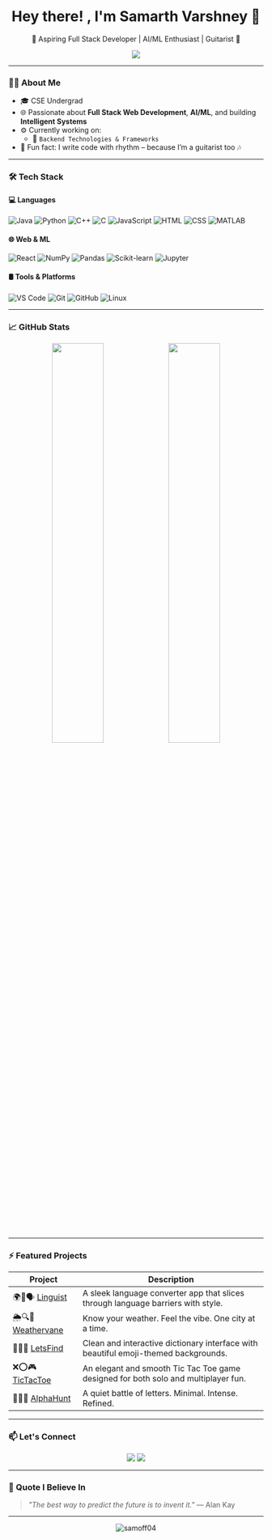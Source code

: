 <h1 align="center">Hey there! , I'm Samarth Varshney 👋</h1>

<p align="center">
  🚀 Aspiring Full Stack Developer | AI/ML Enthusiast | Guitarist 🎸
</p>

<p align="center">
  <img src="https://readme-typing-svg.herokuapp.com/?lines=Aspiring%20Full%20Stack%20Developer;AI%20%26%20ML%20Explorer;Open%20Source%20Contributor;Lifelong%20Learner;Guitar%20%26%20Code%20is%20My%20Mashup&center=true&width=500&height=45">
</p>

---

### 👨‍💻 About Me
- 🎓 CSE Undergrad
- 🌐 Passionate about **Full Stack Web Development**, **AI/ML**, and building **Intelligent Systems**  
- ⚙️ Currently working on:
  - 🔐 `Backend Technologies & Frameworks`
- 🎸 Fun fact: I write code with rhythm – because I’m a guitarist too 🎶

---

### 🛠️ Tech Stack

#### 💻 Languages  
![Java](https://img.shields.io/badge/Java-%23ED8B00.svg?style=flat&logo=java&logoColor=white)
![Python](https://img.shields.io/badge/Python-3670A0?style=flat&logo=python&logoColor=white)
![C++](https://img.shields.io/badge/C++-00599C?style=flat&logo=c%2B%2B&logoColor=white)
![C](https://img.shields.io/badge/C-00599C?style=flat&logo=c&logoColor=white)
![JavaScript](https://img.shields.io/badge/JavaScript-F7DF1E?style=flat&logo=javascript&logoColor=black)
![HTML](https://img.shields.io/badge/HTML-E34F26?style=flat&logo=html5&logoColor=white)
![CSS](https://img.shields.io/badge/CSS-1572B6?style=flat&logo=css3&logoColor=white)
![MATLAB](https://img.shields.io/badge/MATLAB-0076A8?style=flat&logo=mathworks&logoColor=white)

#### 🌐 Web & ML  
![React](https://img.shields.io/badge/React-%2320232a.svg?style=flat&logo=react&logoColor=%2361DAFB)
![NumPy](https://img.shields.io/badge/NumPy-013243?style=flat&logo=numpy&logoColor=white)
![Pandas](https://img.shields.io/badge/Pandas-150458?style=flat&logo=pandas&logoColor=white)
![Scikit-learn](https://img.shields.io/badge/Scikit--learn-F7931E?style=flat&logo=scikit-learn&logoColor=white)
![Jupyter](https://img.shields.io/badge/Jupyter-F37626.svg?style=flat&logo=Jupyter&logoColor=white)

#### 🛢️ Tools & Platforms  
![VS Code](https://img.shields.io/badge/VS_Code-007ACC?style=flat&logo=visual-studio-code&logoColor=white)
![Git](https://img.shields.io/badge/Git-F05032?style=flat&logo=git&logoColor=white)
![GitHub](https://img.shields.io/badge/GitHub-181717?style=flat&logo=github&logoColor=white)
![Linux](https://img.shields.io/badge/Linux-FCC624?style=flat&logo=linux&logoColor=black)
  
---

### 📈 GitHub Stats

<p align="center">
  <img src="https://github-readme-stats.vercel.app/api?username=samoff04&show_icons=true&theme=radical" width="45%"/>
  <img src="https://github-readme-stats.vercel.app/api/top-langs/?username=samoff04&layout=compact&theme=radical" width="45%"/>
</p>

---

### ⚡ Featured Projects

| Project | Description |
|--------|-------------|
| 🌍🔁🗣️ [Linguist](https://github.com/samoff04/Linguist) | A sleek language converter app that slices through language barriers with style. |
| 🌦️🔍🌈 [Weathervane](https://github.com/samoff04/Weathervane) | Know your weather. Feel the vibe. One city at a time. |
| 📖🔤🧠 [LetsFind](https://github.com/samoff04/LetsFind) | Clean and interactive dictionary interface with beautiful emoji-themed backgrounds. |
| ❌⭕🎮 [TicTacToe](https://github.com/samoff04/TicTacToe) | An elegant and smooth Tic Tac Toe game designed for both solo and multiplayer fun. |
| 🔡🔠🧩 [AlphaHunt](https://github.com/samoff04/AlphaHunt) | A quiet battle of letters. Minimal. Intense. Refined. |

---

### 📫 Let's Connect

<p align="center">
  <a href="https://linkedin.com/in/samarth-varshney-03ab4a354"><img src="https://img.shields.io/badge/LinkedIn-blue?style=flat&logo=linkedin&logoColor=white"></a>
  <a href="https://github.com/samoff04"><img src="https://img.shields.io/badge/GitHub-181717?style=flat&logo=github&logoColor=white"></a>
</p>

---

### 🧠 Quote I Believe In

> *"The best way to predict the future is to invent it."* — Alan Kay

---

<p align="center">
  <img src="https://komarev.com/ghpvc/?username=samoff04&label=Profile%20Views&color=0e75b6&style=flat" alt="samoff04" />
</p>
